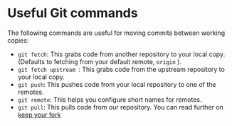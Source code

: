 # Useful Git commands 

The following commands are useful for moving commits between working copies:

* ```git fetch```: This grabs code from another repository to your local copy. (Defaults to fetching from your default remote, ```origin``` ).
* ```git fetch upstream ```: This grabs code from the upstream repository to your local copy.
* ```git push```: This pushes code from your local repository to one of the remotes.
* ```git remote```: This helps you configure short names for remotes.
* ```git pull```: This pulls code from our repository. You can read further on [keep your fork](/docs/git-guide/gitworkflow#keep-your-fork-up-to-date)